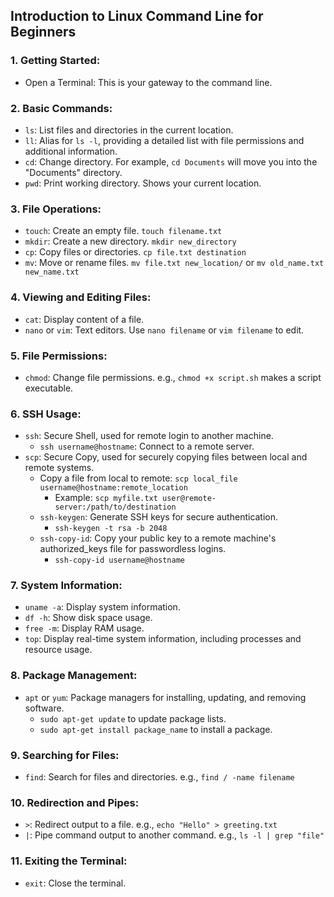 ## Introduction to Linux Command Line for Beginners

### 1. Getting Started:
   - Open a Terminal: This is your gateway to the command line.

### 2. Basic Commands:
   - `ls`: List files and directories in the current location.
   - `ll`: Alias for `ls -l`, providing a detailed list with file permissions and additional information.
   - `cd`: Change directory. For example, `cd Documents` will move you into the "Documents" directory.
   - `pwd`: Print working directory. Shows your current location.

### 3. File Operations:
   - `touch`: Create an empty file. `touch filename.txt`
   - `mkdir`: Create a new directory. `mkdir new_directory`
   - `cp`: Copy files or directories. `cp file.txt destination`
   - `mv`: Move or rename files. `mv file.txt new_location/` or `mv old_name.txt new_name.txt`

### 4. Viewing and Editing Files:
   - `cat`: Display content of a file.
   - `nano` or `vim`: Text editors. Use `nano filename` or `vim filename` to edit.

### 5. File Permissions:
   - `chmod`: Change file permissions. e.g., `chmod +x script.sh` makes a script executable.

### 6. SSH Usage:
   - `ssh`: Secure Shell, used for remote login to another machine.
     - `ssh username@hostname`: Connect to a remote server.
   - `scp`: Secure Copy, used for securely copying files between local and remote systems.
     - Copy a file from local to remote: `scp local_file username@hostname:remote_location`
       - Example: `scp myfile.txt user@remote-server:/path/to/destination`
     - `ssh-keygen`: Generate SSH keys for secure authentication.
       - `ssh-keygen -t rsa -b 2048`
     - `ssh-copy-id`: Copy your public key to a remote machine's authorized_keys file for passwordless logins.
       - `ssh-copy-id username@hostname`

### 7. System Information:
   - `uname -a`: Display system information.
   - `df -h`: Show disk space usage.
   - `free -m`: Display RAM usage.
   - `top`: Display real-time system information, including processes and resource usage.

### 8. Package Management:
   - `apt` or `yum`: Package managers for installing, updating, and removing software.
     - `sudo apt-get update` to update package lists.
     - `sudo apt-get install package_name` to install a package.

### 9. Searching for Files:
   - `find`: Search for files and directories. e.g., `find / -name filename`

### 10. Redirection and Pipes:
   - `>`: Redirect output to a file. e.g., `echo "Hello" > greeting.txt`
   - `|`: Pipe command output to another command. e.g., `ls -l | grep "file"`

### 11. Exiting the Terminal:
   - `exit`: Close the terminal.
